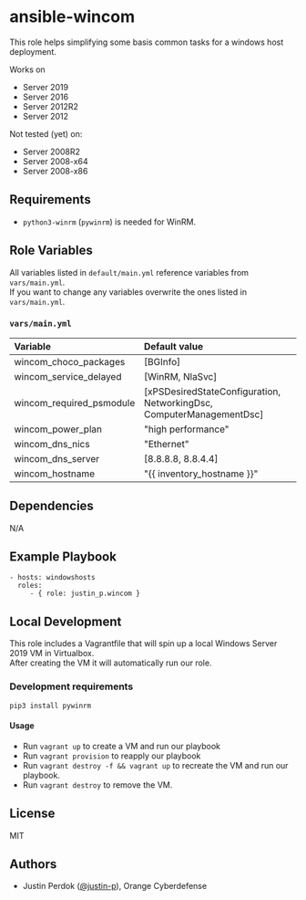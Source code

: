 # ansible-wincom

This role helps simplifying some basis common tasks for a windows host deployment.

Works on

- Server 2019
- Server 2016
- Server 2012R2
- Server 2012

Not tested (yet) on:

- Server 2008R2
- Server 2008-x64
- Server 2008-x86

## Requirements

- `python3-winrm` (`pywinrm`) is needed for WinRM.

## Role Variables

All variables listed in `default/main.yml` reference variables from `vars/main.yml`.  
If you want to change any variables overwrite the ones listed in `vars/main.yml`.

### `vars/main.yml`

| Variable                         | Default value                       |
|:---------------------------------|:------------------------------------|
| wincom_choco_packages            | [BGInfo]                            |
| wincom_service_delayed           | [WinRM, NlaSvc]                     |
| wincom_required_psmodule         | [xPSDesiredStateConfiguration, NetworkingDsc, ComputerManagementDsc] |
| wincom_power_plan                | "high performance"                  |
| wincom_dns_nics                  | "Ethernet"                          |
| wincom_dns_server                | [8.8.8.8, 8.8.4.4]                  |
| wincom_hostname                  | "{{ inventory_hostname }}"          |

## Dependencies

N/A

## Example Playbook

    - hosts: windowshosts
      roles:
         - { role: justin_p.wincom }

## Local Development

This role includes a Vagrantfile that will spin up a local Windows Server 2019 VM in Virtualbox.  
After creating the VM it will automatically run our role.

### Development requirements

`pip3 install pywinrm`

#### Usage

- Run `vagrant up` to create a VM and run our playbook
- Run `vagrant provision` to reapply our playbook
- Run `vagrant destroy -f && vagrant up` to recreate the VM and run our playbook.
- Run `vagrant destroy` to remove the VM.

## License

MIT

## Authors

- Justin Perdok ([@justin-p](https://github.com/justin-p/)), Orange Cyberdefense
